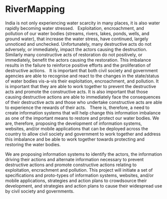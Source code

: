 # RiverMapping

India is not only experiencing water scarcity in many places, it is also water rapidly becoming water stressed.
 
Exploitation, encroachment, and pollution of our water bodies (streams, rivers, lakes, ponds, wells, and ground water), that increase the water stress, have continued, largely unnoticed and unchecked. Unfortunately, many destructive acts do not adversely, or immediately, impact the actors causing the destruction. Similarly many constructive acts of restoration do not positively, or immediately, benefit the actors causing the restoration. This imbalance results in the failure to reinforce positive efforts and the proliferation of destructive actions.
 
It is important that both civil society and government agencies are able to recognise and react to the changes in the state/status of water bodies vis-a-vis their exploitation, encroachment, and pollution. It is important that they are able to work together to prevent the destructive acts and promote the constructive acts. It is also important that those causing destructive actions are able to immediately face the consequences of their destructive acts and those who undertake constructive acts are able to experience the rewards of their acts.
 
There is, therefore, a need to create information systems that will help change this information imbalance as one of the important means to restore and protect our water bodies. We are, therefore, proposing the development of information systems, websites, and/or mobile applications that can be deployed across the country to allow civil society and government to work together and address this imbalance and be able to work together towards protecting and restoring the water bodies.

We are proposing information systems to identify the actors, the information driving their actions and alternate information necessary to prevent destructive actions and promote constructive actions relating to exploitation, encrachment and pollution. This project will initiate a set of specifications and proto-types of information systems, websites, and/or mobile applications, strategies and action plans to crowdsource their development, and strategies and action plans to cause their widespread use by civil society and governments.
 
